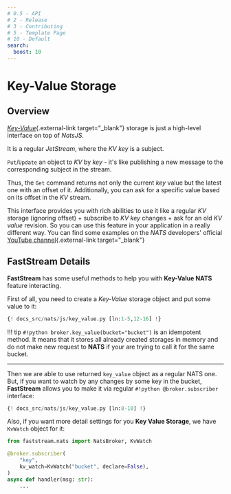```yaml
---
# 0.5 - API
# 2 - Release
# 3 - Contributing
# 5 - Template Page
# 10 - Default
search:
  boost: 10
---
```


# Key-Value Storage

## Overview

[*Key-Value*](https://docs.nats.io/nats-concepts/jetstream/key-value-store){.external-link target="_blank"} storage is just a high-level interface on top of *NatsJS*.

It is a regular *JetStream*, where the *KV key* is a subject.

`Put`/`Update` an object to *KV* by *key* - it's like publishing a new message to the corresponding subject in the stream.

Thus, the `Get` command returns not only the current *key* value but the latest one with an offset of it. Additionally, you can ask for a specific value based on its offset in the *KV* stream.

This interface provides you with rich abilities to use it like a regular *KV* storage (ignoring offset) + subscribe to *KV key* changes + ask for an old *KV value* revision. So you can use this feature in your application in a really different way. You can find some examples on the *NATS* developers' official [YouTube channel](https://youtube.com/@NATS_io?si=DWHvNFjsLruxg5OZ){.external-link target="_blank"}

## FastStream Details

**FastStream** has some useful methods to help you with **Key-Value NATS** feature interacting.

First of all, you need to create a *Key-Value* storage object and put some value to it:

```python linenums="1" hl_lines="9-10"
{! docs_src/nats/js/key_value.py [ln:1-5,12-16] !}
```

!!! tip
    `#!python broker.key_value(bucket="bucket")` is an idempotent method. It means that it stores all already created storages in memory and do not make new request to **NATS** if your are trying to call it for the same bucket.

---

Then we are able to use returned `key_value` object as a regular NATS one. But, if you want to watch by any changes by some key in the bucket, **FastStream** allows you to make it via regular `#!python @broker.subscriber` interface:

```python linenums="1" hl_lines="1"
{! docs_src/nats/js/key_value.py [ln:8-10] !}
```

Also, if you want more detail settings for you **Key Value Storage**, we have `KvWatch` object for it:

```python linenums="1" hl_lines="5"
from faststream.nats import NatsBroker, KvWatch

@broker.subscriber(
    "key",
    kv_watch=KvWatch("bucket", declare=False),
)
async def handler(msg: str):
    ...
```

